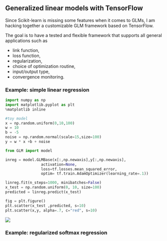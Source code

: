 ## Generalized linear models with TensorFlow

Since Scikit-learn is missing some features when it comes to GLMs, I am hacking together a customizable GLM framework based on TensorFlow.

The goal is to have a tested and flexible framework that supports all general applications such as

- link function,
- loss function,
- regularization,
- choice of optimization routine,
- input/output type,
- convergence monitoring.

### Example: simple linear regression

```python
import numpy as np
import matplotlib.pyplot as plt
%matplotlib inline
```

```python
#toy model
x = np.random.uniform(0,10,100)
w = 10
b = -5
noise = np.random.normal(scale=15,size=100)
y = w * x +b + noise
```

```python
from GLM import model 

inreg = model.GLMBase(x[:,np.newaxis],y[:,np.newaxis],
                activation=None,
                loss=tf.losses.mean_squared_error,
                optim= tf.train.AdamOptimizer(learning_rate=.1))

linreg.fit(n_steps=1000, minibatches=False)
x_test = np.random.uniform(0, 10, size=100)
predicted = linreg.predict(x_test)

fig = plt.figure()
plt.scatter(x_test ,predicted, s=10)
plt.scatter(x,y, alpha=.7, c="red", s=10)
```

![](https://github.com/mmontana/TensorFlowGLM/img/linear_regression.png)

### Example: regularized softmax regression

